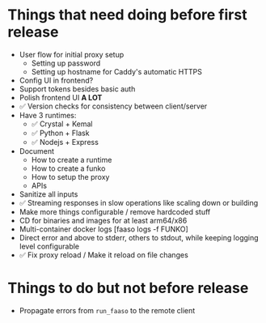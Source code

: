 # Things that need doing before first release

* User flow for initial proxy setup
  * Setting up password
  * Setting up hostname for Caddy's automatic HTTPS
* Config UI in frontend?
* Support tokens besides basic auth
* Polish frontend UI **A LOT**
* ✅ Version checks for consistency between client/server
* Have 3 runtimes:
  * ✅ Crystal + Kemal
  * ✅ Python + Flask
  * ✅ Nodejs + Express
* Document
  * How to create a runtime
  * How to create a funko
  * How to setup the proxy
  * APIs
* Sanitize all inputs
* ✅ Streaming responses in slow operations like scaling down
  or building
* Make more things configurable / remove hardcoded stuff
* CD for binaries and images for at least arm64/x86
* Multi-container docker logs [faaso logs -f FUNKO]
* Direct error and above to stderr, others to stdout, while
  keeping logging level configurable
* ✅ Fix proxy reload / Make it reload on file changes

# Things to do but not before release

* Propagate errors from `run_faaso` to the remote client 